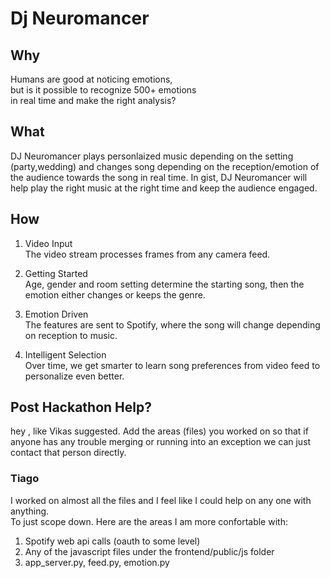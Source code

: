 # Dj Neuromancer
## Why
Humans are good at noticing emotions,  
but is it possible to recognize 500+ emotions  
in real time and make the right analysis?

## What
DJ Neuromancer plays personlaized music depending on the setting (party,wedding) and changes song depending on the reception/emotion of the audience towards the song in real time. In gist, DJ Neuromancer will help play the right music at the right time and keep the audience engaged.

## How
1. Video Input  
The video stream processes frames from any camera feed.
							
2. Getting Started  
Age, gender and room setting determine the starting song, then the emotion either changes or keeps the genre.
										
3. Emotion Driven  
The features are sent to Spotify, where the song will change depending on reception to music.
							
4. Intelligent Selection  
Over time, we get smarter to learn song preferences from video feed to personalize even better.


## Post Hackathon Help?
hey , like Vikas suggested. Add the areas (files) you worked on so that if anyone has any trouble merging or running into an exception we can just contact that person directly.

### Tiago
I worked on almost all the files and I feel like I could help on any one with anything.  
To just scope down. Here are the areas I am more confortable with:
1. Spotify web api calls (oauth to some level)
1. Any of the javascript files under the frontend/public/js folder
1. app_server.py, feed.py, emotion.py
